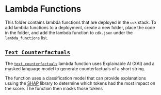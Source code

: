 # Lambda Functions

This folder contains lambda functions that are deployed in the `cdk`
stack. To add lambda functions to a deployment, create a new folder,
place the code in the folder, and add the lambda function to `cdk.json`
under the `lambda_functions` list.

## [`Text Counterfactuals`](text_counterfactuals/text_counterfactuals.py)
The [`text_counterfactuals`](text_counterfactuals/text_counterfactuals.py)
lambda function uses Explainable AI (XAI) and a masked language model
to generate counterfactuals of a short string. 

The function uses a classification model that can provide explanations
usuing the [SHAP](https://shap.readthedocs.io/en/latest/index.html)
library to determine which tokens had the most impact on the score. The
function then masks those tokens